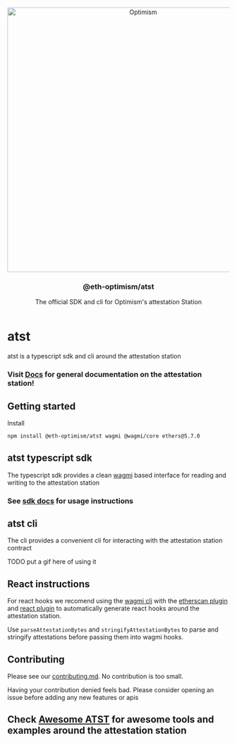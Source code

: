 <div align="center">
  <br />
  <br />
  <a href="https://optimism.io"><img alt="Optimism" src="https://raw.githubusercontent.com/ethereum-optimism/brand-kit/main/assets/svg/OPTIMISM-R.svg" width=600></a>
  <br />
  <h3>@eth-optimism/atst</h3> The official SDK and cli for Optimism's attestation Station
  <br />
</div>

<p align="center">

<p>
<a href="https://www.npmjs.com/package/@eth-optimism/atst" target="\_parent">
<img alt="" src="https://img.shields.io/npm/dm/@eth-optimism/atst.svg" />
</a>

# atst

atst is a typescript sdk and cli around the attestation station

### Visit [Docs](https://community.optimism.io/docs/governance/attestation-station/) for general documentation on the attestation station!

## Getting started

Install

```bash
npm install @eth-optimism/atst wagmi @wagmi/core ethers@5.7.0
```

## atst typescript sdk

The typescript sdk provides a clean [wagmi](https://wagmi.sh/) based interface for reading and writing to the attestation station

### See [sdk docs]() for usage instructions

## atst cli

The cli provides a convenient cli for interacting with the attestation station contract

TODO put a gif here of using it

## React instructions

For react hooks we recomend using the [wagmi cli](https://wagmi.sh/cli/getting-started) with the [etherscan plugin](https://wagmi.sh/cli/plugins/etherscan) and [react plugin](https://wagmi.sh/cli/plugins/react) to automatically generate react hooks around the attestation station.

Use `parseAttestationBytes` and `stringifyAttestationBytes` to parse and stringify attestations before passing them into wagmi hooks.

## Contributing

Please see our [contributing.md](/docs/contributing.md). No contribution is too small.

Having your contribution denied feels bad. Please consider opening an issue before adding any new features or apis

## Check [Awesome ATST](https://todo.todo.todo) for awesome tools and examples around the attestation station
